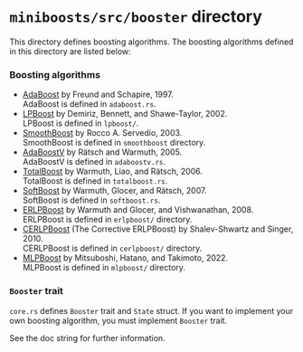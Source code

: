 # `miniboosts/src/booster` directory

This directory defines boosting algorithms.
The boosting algorithms defined in this directory are listed below:


### Boosting algorithms
* [AdaBoost](https://www.sciencedirect.com/science/article/pii/S002200009791504X?via%3Dihub) by Freund and Schapire, 1997.  
    AdaBoost is defined in `adaboost.rs`.
* [LPBoost](https://link.springer.com/content/pdf/10.1023/A:1012470815092.pdf) by Demiriz, Bennett, and Shawe-Taylor, 2002.  
    LPBoost is defined in `lpboost/`.
* [SmoothBoost](https://link.springer.com/chapter/10.1007/3-540-44581-1_31) by Rocco A. Servedio, 2003.  
    SmoothBoost is defined in `smoothboost` directory.
* [AdaBoostV](http://jmlr.org/papers/v6/ratsch05a.html) by Rätsch and Warmuth, 2005.  
    AdaBoostV is defined in `adaboostv.rs`.
* [TotalBoost](https://dl.acm.org/doi/10.1145/1143844.1143970) by Warmuth, Liao, and Rätsch, 2006.  
    TotalBoost is defined in `totalboost.rs`.
* [SoftBoost](https://proceedings.neurips.cc/paper/2007/file/cfbce4c1d7c425baf21d6b6f2babe6be-Paper.pdf) by Warmuth, Glocer, and Rätsch, 2007.  
    SoftBoost is defined in `softboost.rs`.
* [ERLPBoost](https://www.stat.purdue.edu/~vishy/papers/WarGloVis08.pdf) by Warmuth and Glocer, and Vishwanathan, 2008.  
    ERLPBoost is defined in `erlpboost/` directory.
* [CERLPBoost](https://link.springer.com/article/10.1007/s10994-010-5173-z) (The Corrective ERLPBoost) by Shalev-Shwartz and Singer, 2010.  
    CERLPBoost is defined in `cerlpboost/` directory.
* [MLPBoost](https://arxiv.org/abs/2209.10831) by Mitsuboshi, Hatano, and Takimoto, 2022.  
    MLPBoost is defined in `mlpboost/` directory.


### `Booster` trait
`core.rs` defines `Booster` trait and `State` struct.
If you want to implement your own boosting algorithm,
you must implement `Booster` trait.

See the doc string for further information.
